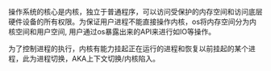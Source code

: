 操作系统的核心是内核，独立于普通程序，可以访问受保护的内存空间和访问底层硬件设备的所有权限。为保证用户进程不能直接操作内核，os将内存空间分为内核空间和用户空间, 用户通过os暴露出来的API来进行如IO等操作。

为了控制进程的执行，内核有能力挂起正在运行的进程和恢复以前挂起的某个进程，此为进程切换，AKA上下文切换/内核陷入。
